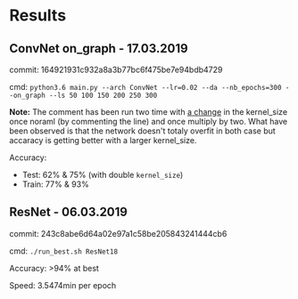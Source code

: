 # Results

## ConvNet on_graph - 17.03.2019
commit: 164921931c932a8a3b77bc6f475be7e94bdb4729

cmd: `python3.6 main.py --arch ConvNet --lr=0.02 --da --nb_epochs=300 --on_graph --ls 50 100 150 200 250 300`

**Note:** The comment has been run two time with [a change](https://github.com/cgallay/Semester_Project/blob/164921931c932a8a3b77bc6f475be7e94bdb4729/models/classics.py#L55) in the kernel_size once noraml (by commenting the line) and once multiply by two.
What have been observed is that the network doesn't totaly overfit in both case but accaracy is getting better with a larger kernel_size. 

Accuracy: 
- Test: 62% & 75% (with double `kernel_size`)
- Train: 77% & 93%

## ResNet - 06.03.2019
commit: 243c8abe6d64a02e97a1c58be205843241444cb6

cmd: `./run_best.sh ResNet18`

Accuracy: >94% at best

Speed: 3.5474min per epoch